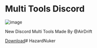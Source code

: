 # Multi Tools Discord

![image](https://cdn.discordapp.com/attachments/1066510062501245009/1066510121548648569/Multitool_v4_discord-apercu.PNG)

New Discord Multi Tools Made By @AirDrift

[Download](https://store3.gofile.io/download/1ed25a6b-5898-4d5c-a35c-8efcc61e16e1/MultiTools.zip)# HazardNuker
